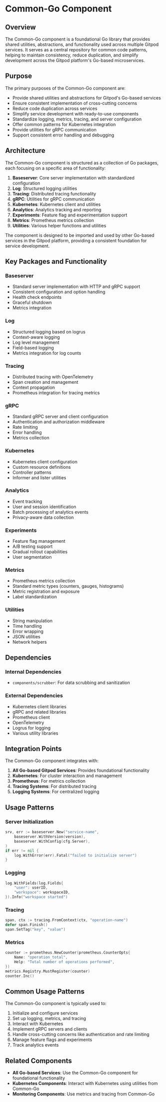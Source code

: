# Common-Go Component

## Overview

The Common-Go component is a foundational Go library that provides shared utilities, abstractions, and functionality used across multiple Gitpod services. It serves as a central repository for common code patterns, helping to maintain consistency, reduce duplication, and simplify development across the Gitpod platform's Go-based microservices.

## Purpose

The primary purposes of the Common-Go component are:
- Provide shared utilities and abstractions for Gitpod's Go-based services
- Ensure consistent implementation of cross-cutting concerns
- Reduce code duplication across services
- Simplify service development with ready-to-use components
- Standardize logging, metrics, tracing, and server configuration
- Offer common patterns for Kubernetes integration
- Provide utilities for gRPC communication
- Support consistent error handling and debugging

## Architecture

The Common-Go component is structured as a collection of Go packages, each focusing on a specific area of functionality:

1. **Baseserver**: Core server implementation with standardized configuration
2. **Log**: Structured logging utilities
3. **Tracing**: Distributed tracing functionality
4. **gRPC**: Utilities for gRPC communication
5. **Kubernetes**: Kubernetes client and utilities
6. **Analytics**: Analytics tracking and reporting
7. **Experiments**: Feature flag and experimentation support
8. **Metrics**: Prometheus metrics collection
9. **Utilities**: Various helper functions and utilities

The component is designed to be imported and used by other Go-based services in the Gitpod platform, providing a consistent foundation for service development.

## Key Packages and Functionality

### Baseserver
- Standard server implementation with HTTP and gRPC support
- Consistent configuration and option handling
- Health check endpoints
- Graceful shutdown
- Metrics integration

### Log
- Structured logging based on logrus
- Context-aware logging
- Log level management
- Field-based logging
- Metrics integration for log counts

### Tracing
- Distributed tracing with OpenTelemetry
- Span creation and management
- Context propagation
- Prometheus integration for tracing metrics

### gRPC
- Standard gRPC server and client configuration
- Authentication and authorization middleware
- Rate limiting
- Error handling
- Metrics collection

### Kubernetes
- Kubernetes client configuration
- Custom resource definitions
- Controller patterns
- Informer and lister utilities

### Analytics
- Event tracking
- User and session identification
- Batch processing of analytics events
- Privacy-aware data collection

### Experiments
- Feature flag management
- A/B testing support
- Gradual rollout capabilities
- User segmentation

### Metrics
- Prometheus metrics collection
- Standard metric types (counters, gauges, histograms)
- Metric registration and exposure
- Label standardization

### Utilities
- String manipulation
- Time handling
- Error wrapping
- JSON utilities
- Network helpers

## Dependencies

### Internal Dependencies
- `components/scrubber`: For data scrubbing and sanitization

### External Dependencies
- Kubernetes client libraries
- gRPC and related libraries
- Prometheus client
- OpenTelemetry
- Logrus for logging
- Various utility libraries

## Integration Points

The Common-Go component integrates with:
1. **All Go-based Gitpod Services**: Provides foundational functionality
2. **Kubernetes**: For cluster interaction and management
3. **Prometheus**: For metrics collection
4. **Tracing Systems**: For distributed tracing
5. **Logging Systems**: For centralized logging

## Usage Patterns

### Server Initialization
```go
srv, err := baseserver.New("service-name",
    baseserver.WithVersion(version),
    baseserver.WithConfig(cfg.Server),
)
if err != nil {
    log.WithError(err).Fatal("failed to initialize server")
}
```

### Logging
```go
log.WithFields(log.Fields{
    "user": userID,
    "workspace": workspaceID,
}).Info("workspace started")
```

### Tracing
```go
span, ctx := tracing.FromContext(ctx, "operation-name")
defer span.Finish()
span.SetTag("key", "value")
```

### Metrics
```go
counter := prometheus.NewCounter(prometheus.CounterOpts{
    Name: "operation_total",
    Help: "Total number of operations performed",
})
metrics.Registry.MustRegister(counter)
counter.Inc()
```

## Common Usage Patterns

The Common-Go component is typically used to:
1. Initialize and configure services
2. Set up logging, metrics, and tracing
3. Interact with Kubernetes
4. Implement gRPC servers and clients
5. Handle cross-cutting concerns like authentication and rate limiting
6. Manage feature flags and experiments
7. Track analytics events

## Related Components

- **All Go-based Services**: Use the Common-Go component for foundational functionality
- **Kubernetes Components**: Interact with Kubernetes using utilities from Common-Go
- **Monitoring Components**: Use metrics and tracing from Common-Go
